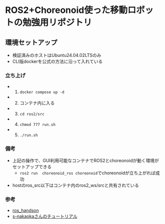 # ROS2+Choreonoid使った移動ロボットの勉強用リポジトリ
## 環境セットアップ
- 検証済みのホストはUbuntu24.04.02LTSのみ
- CLI版dockerを公式の方法に沿って入れている
### 立ち上げ
- 1. `docker compose up -d`
- 2. コンテナ内に入る
- 3. `cd ros2/src`
- 4. `chmod 777 run.sh`
- 5. `./run.sh`

### 備考
- 上記の操作で、GUI利用可能なコンテナでROS2とchoreonoidが動く環境がセットアップできる
    - `ros2 run  choreonoid_ros choreonoid`でchoreonoidが立ち上がれば成功
- hostのros_src以下はコンテナ内のros2_ws/srcと共有されている
### 参考
- [ros_handson](https://ouxt-polaris.github.io/ros_handson/how_to_setup/)
- [s-nakaokaさんのチュートリアル](https://github.com/choreonoid/choreonoid_ros2_mobile_robot_tutorial/tree/main)